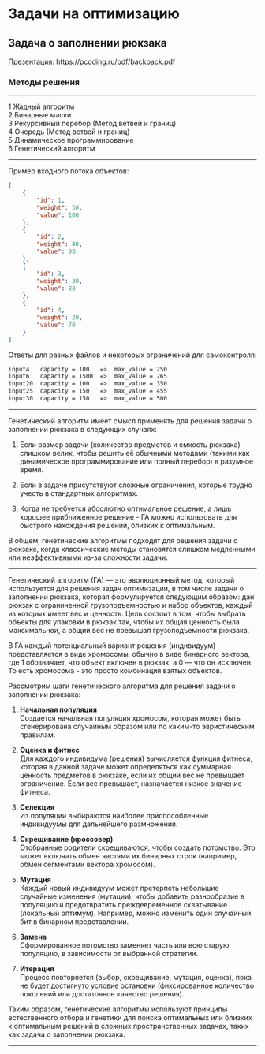 # Задачи на оптимизацию  

## Задача о заполнении рюкзака  

Презентация: https://pcoding.ru/pdf/backpack.pdf  

### Методы решения  

****
1 Жадный алгоритм  
2 Бинарные маски  
3 Рекурсивный перебор (Метод ветвей и границ)  
4 Очередь (Метод ветвей и границ)  
5 Динамическое программирование  
6 Генетический алгоритм  

---  

Пример входного потока объектов:  

```json
[
    {
        "id": 1,
        "weight": 50,
        "value": 100
    },
    {
        "id": 2,
        "weight": 40,
        "value": 90
    },
    {
        "id": 3,
        "weight": 30,
        "value": 80
    },
    {
        "id": 4,
        "weight": 20,
        "value": 70
    }
]
```

Ответы для разных файлов и некоторых ограничений для самоконтроля:  

```txt
input4   capacity = 100   =>  max_value = 250
input6   capacity = 1500  =>  max_value = 265
input20  capacity = 100   =>  max_value = 350
input25  capacity = 150   =>  max_value = 455
input30  capacity = 150   =>  max_value = 500
```

---  

Генетический алгоритм имеет смысл применять для решения задачи о заполнении рюкзака в следующих случаях:

1. Если размер задачи (количество предметов и емкость рюкзака) слишком велик, чтобы решить её обычными методами (такими как динамическое программирование или полный перебор) в разумное время.  

2. Если в задаче присутствуют сложные ограничения, которые трудно учесть в стандартных алгоритмах.  

3. Когда не требуется абсолютно оптимальное решение, а лишь хорошее приближенное решение - ГА можно использовать для быстрого нахождения решений, близких к оптимальным.  

В общем, генетические алгоритмы подходят для решения задачи о рюкзаке, когда классические методы становятся слишком медленными или неэффективными из-за сложности задачи.  

---  

Генетический алгоритм (ГА) — это эволюционный метод, который используется для решения задач оптимизации, в том числе задачи о заполнении рюкзака, которая формулируется следующим образом: дан рюкзак с ограниченной грузоподъемностью и набор объектов, каждый из которых имеет вес и ценность. Цель состоит в том, чтобы выбрать объекты для упаковки в рюкзак так, чтобы их общая ценность была максимальной, а общий вес не превышал грузоподъемности рюкзака.  

В ГА каждый потенциальный вариант решения (индивидуум) представляется в виде хромосомы, обычно в виде бинарного вектора, где 1 обозначает, что объект включен в рюкзак, а 0 — что он исключен. То есть хромосома - это просто комбинация взятых объектов.  

Рассмотрим шаги генетического алгоритма для решения задачи о заполнении рюкзака:

1. **Начальная популяция**  
   Создается начальная популяция хромосом, которая может быть сгенерирована случайным образом или по каким-то эвристическим правилам.  

2. **Оценка и фитнес**  
   Для каждого индивидума (решения) вычисляется функция фитнеса, которая в данной задаче может определяться как суммарная ценность предметов в рюкзаке, если их общий вес не превышает ограничение. Если вес превышает, назначается низкое значение фитнеса.  

3. **Селекция**  
   Из популяции выбираются наиболее приспособленные индивидуумы для дальнейшего размножения.  

4. **Скрещивание (кроссовер)**  
   Отобранные родители скрещиваются, чтобы создать потомство. Это может включать обмен частями их бинарных строк (например, обмен сегментами вектора хромосом).  

5. **Мутация**  
   Каждый новый индивидуум может претерпеть небольшие случайные изменения (мутации), чтобы добавить разнообразие в популяцию и предотвратить преждевременное схватывание (локальный оптимум). Например, можно изменить один случайный бит в бинарном представлении.  

6. **Замена**  
   Сформированное потомство заменяет часть или всю старую популяцию, в зависимости от выбранной стратегии.  

7. **Итерация**  
   Процесс повторяется (выбор, скрещивание, мутация, оценка), пока не будет достигнуто условие остановки (фиксированное количество поколений или достаточное качество решения).  

Таким образом, генетические алгоритмы используют принципы естественного отбора и генетики для поиска оптимальных или близких к оптимальным решений в сложных пространственных задачах, таких как задача о заполнении рюкзака.  

---  
